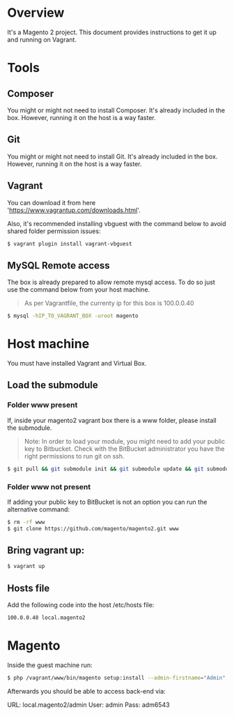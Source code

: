 # Overview

It's a Magento 2 project. This document provides instructions to get it up and running on Vagrant.


# Tools

## Composer

You might or might not need to install Composer. It's already included in the box. However,
running it on the host is a way faster.

## Git

You might or might not need to install Git. It's already included in the box. However,
running it on the host is a way faster.

## Vagrant

You can download it from here 'https://www.vagrantup.com/downloads.html'.

Also, it's recommended installing vbguest with the command below to avoid shared folder permission issues:

```bash
$ vagrant plugin install vagrant-vbguest
```

## MySQL Remote access

The box is already prepared to allow remote mysql access. To do so just use the command below from your host machine.
> As per Vagrantfile, the currenty ip for this box is 100.0.0.40

```bash
$ mysql -hIP_TO_VAGRANT_BOX -uroot magento
```


# Host machine

You must have installed Vagrant and Virtual Box.


## Load the submodule

### Folder www present

If, inside your magento2 vagrant box there is a www folder, please install the submodule.

> Note: In order to load your module, you might need to add your public key to Bitbucket.
> Check with the BitBucket administrator you have the right permissions to run git on ssh.

```bash
$ git pull && git submodule init && git submodule update && git submodule status
```

### Folder www not present

If adding your public key to BitBucket is not an option you can run the alternative command:

```bash
$ rm -rf www
$ git clone https://github.com/magento/magento2.git www
```

## Bring vagrant up:

```bash
$ vagrant up
```

## Hosts file

Add the following code into the host /etc/hosts file:

```bash
100.0.0.40 local.magento2
```


# Magento

Inside the guest machine run:

```bash
$ php /vagrant/www/bin/magento setup:install --admin-firstname="Admin" --admin-lastname="M2" --admin-email="medina@mdnsolutions.com" --admin-user="admin" --admin-password="adm6543" --base-url="http://local.magento2" --db-name="magento" --db-user="root" --currency="AUD" --language="en_AU" --timezone="Australia/Melbourne" --backend-frontname="admin"
```

Afterwards you should be able to access back-end via:

URL: local.magento2/admin
User: admin
Pass: adm6543
